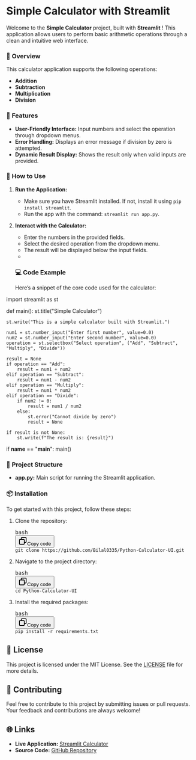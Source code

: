 # Simple Calculator with Streamlit

Welcome to the **Simple Calculator** project, built with  **Streamlit** ! This application allows users to perform basic arithmetic operations through a clean and intuitive web interface.

### 📜 **Overview**

This calculator application supports the following operations:

* **Addition**
* **Subtraction**
* **Multiplication**
* **Division**

### 🔧 **Features**

* **User-Friendly Interface:** Input numbers and select the operation through dropdown menus.
* **Error Handling:** Displays an error message if division by zero is attempted.
* **Dynamic Result Display:** Shows the result only when valid inputs are provided.

### 🚀 **How to Use**

1. **Run the Application:**

   * Make sure you have Streamlit installed. If not, install it using `pip install streamlit`.
   * Run the app with the command: `streamlit run app.py`.
2. **Interact with the Calculator:**

   * Enter the numbers in the provided fields.
   * Select the desired operation from the dropdown menu.
   * The result will be displayed below the input fields.
   * 

   ### 💻 **Code Example**

   Here’s a snippet of the core code used for the calculator:

import streamlit as st

def main():
    st.title("Simple Calculator")

    st.write("This is a simple calculator built with Streamlit.")

    num1 = st.number_input("Enter first number", value=0.0)
    num2 = st.number_input("Enter second number", value=0.0)
    operation = st.selectbox("Select operation", ("Add", "Subtract", "Multiply", "Divide"))

    result = None
    if operation == "Add":
        result = num1 + num2
    elif operation == "Subtract":
        result = num1 - num2
    elif operation == "Multiply":
        result = num1 * num2
    elif operation == "Divide":
        if num2 != 0:
            result = num1 / num2
        else:
            st.error("Cannot divide by zero")
            result = None

    if result is not None:
        st.write(f"The result is: {result}")

if __name__ == "__main__":
    main()


### 📂 **Project Structure**

* **app.py:** Main script for running the Streamlit application.

### 📦 **Installation**

To get started with this project, follow these steps:

1. Clone the repository:
   <pre><div class="dark bg-gray-950 rounded-md border-[0.5px] border-token-border-medium"><div class="flex items-center relative text-token-text-secondary bg-token-main-surface-secondary px-4 py-2 text-xs font-sans justify-between rounded-t-md"><span>bash</span><div class="flex items-center"><span class="" data-state="closed"><button class="flex gap-1 items-center"><svg xmlns="http://www.w3.org/2000/svg" width="24" height="24" fill="none" viewBox="0 0 24 24" class="icon-sm"><path fill="currentColor" fill-rule="evenodd" d="M7 5a3 3 0 0 1 3-3h9a3 3 0 0 1 3 3v9a3 3 0 0 1-3 3h-2v2a3 3 0 0 1-3 3H5a3 3 0 0 1-3-3v-9a3 3 0 0 1 3-3h2zm2 2h5a3 3 0 0 1 3 3v5h2a1 1 0 0 0 1-1V5a1 1 0 0 0-1-1h-9a1 1 0 0 0-1 1zM5 9a1 1 0 0 0-1 1v9a1 1 0 0 0 1 1h9a1 1 0 0 0 1-1v-9a1 1 0 0 0-1-1z" clip-rule="evenodd"></path></svg>Copy code</button></span></div></div><div class="overflow-y-auto p-4" dir="ltr"><code class="!whitespace-pre hljs language-bash">git clone https://github.com/Bilal0335/Python-Calculator-UI.git
   </code></div></div></pre>
2. Navigate to the project directory:
   <pre><div class="dark bg-gray-950 rounded-md border-[0.5px] border-token-border-medium"><div class="flex items-center relative text-token-text-secondary bg-token-main-surface-secondary px-4 py-2 text-xs font-sans justify-between rounded-t-md"><span>bash</span><div class="flex items-center"><span class="" data-state="closed"><button class="flex gap-1 items-center"><svg xmlns="http://www.w3.org/2000/svg" width="24" height="24" fill="none" viewBox="0 0 24 24" class="icon-sm"><path fill="currentColor" fill-rule="evenodd" d="M7 5a3 3 0 0 1 3-3h9a3 3 0 0 1 3 3v9a3 3 0 0 1-3 3h-2v2a3 3 0 0 1-3 3H5a3 3 0 0 1-3-3v-9a3 3 0 0 1 3-3h2zm2 2h5a3 3 0 0 1 3 3v5h2a1 1 0 0 0 1-1V5a1 1 0 0 0-1-1h-9a1 1 0 0 0-1 1zM5 9a1 1 0 0 0-1 1v9a1 1 0 0 0 1 1h9a1 1 0 0 0 1-1v-9a1 1 0 0 0-1-1z" clip-rule="evenodd"></path></svg>Copy code</button></span></div></div><div class="overflow-y-auto p-4" dir="ltr"><code class="!whitespace-pre hljs language-bash">cd Python-Calculator-UI
   </code></div></div></pre>
3. Install the required packages:
   <pre><div class="dark bg-gray-950 rounded-md border-[0.5px] border-token-border-medium"><div class="flex items-center relative text-token-text-secondary bg-token-main-surface-secondary px-4 py-2 text-xs font-sans justify-between rounded-t-md"><span>bash</span><div class="flex items-center"><span class="" data-state="closed"><button class="flex gap-1 items-center"><svg xmlns="http://www.w3.org/2000/svg" width="24" height="24" fill="none" viewBox="0 0 24 24" class="icon-sm"><path fill="currentColor" fill-rule="evenodd" d="M7 5a3 3 0 0 1 3-3h9a3 3 0 0 1 3 3v9a3 3 0 0 1-3 3h-2v2a3 3 0 0 1-3 3H5a3 3 0 0 1-3-3v-9a3 3 0 0 1 3-3h2zm2 2h5a3 3 0 0 1 3 3v5h2a1 1 0 0 0 1-1V5a1 1 0 0 0-1-1h-9a1 1 0 0 0-1 1zM5 9a1 1 0 0 0-1 1v9a1 1 0 0 0 1 1h9a1 1 0 0 0 1-1v-9a1 1 0 0 0-1-1z" clip-rule="evenodd"></path></svg>Copy code</button></span></div></div><div class="overflow-y-auto p-4" dir="ltr"><code class="!whitespace-pre hljs language-bash">pip install -r requirements.txt
   </code></div></div></pre>

## 📝 **License**

This project is licensed under the MIT License. See the [LICENSE]() file for more details.

## 🤝 **Contributing**

Feel free to contribute to this project by submitting issues or pull requests. Your feedback and contributions are always welcome!

## 🌐 **Links**

* **Live Application:** [Streamlit Calculator](https://calculator-py.streamlit.app/)
* **Source Code:** [GitHub Repository](https://github.com/Bilal0335/Python-Calculator-UI)
